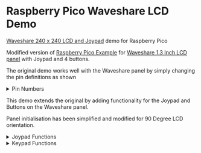 # Raspberry Pico Waveshare LCD Demo
[Waveshare 240 x 240 LCD and Joypad](Pico-LCD-1.3-1.jpg) demo for Raspberry Pico

Modified version of [Raspberry Pico Example](https://github.com/raspberrypi/pico-examples/tree/master/pio/st7789_lcd) for
[Waveshare 1.3 Inch LCD panel](https://www.waveshare.com/wiki/Pico-LCD-1.3) with Joypad and 4 buttons.

The original demo works well with the Waveshare panel by simply changing the pin definitions as shown

<details><summary>Pin Numbers</summary>
<p>
  
| Function   | Original Demo Pin | Waveshare Panel Pin | 
| -----------|:-----------------:| :------------------:|
| `DC`       |        3          |         8           |
| `CS`       |        2          |         9           |
| `CLK`      |        1          |         10          |
| `DIN`      |        0          |         11          |
| `RESET`    |        4          |         12          |
| `BL`       |        5          |         13          |

</p>
</details>

This demo extends the original by adding functionality for the Joypad and Buttons on the Waveshare panel.

Panel initialisation has been simplified and modified for 90 Degree LCD orientation.


<details><summary>Joypad Functions</summary>
<p>

| Joypad     | Function              |
| -----------|---------------------- |
| `UP`       |  Static Image - Up    |
| `DOWN`     |  Static Image - Down  |
| `LEFT`     |  Static Image - Left  |
| `RIGHT`    |  Static Image - Right |
| `CENTRE`   |  (Re)Start Animation  | 

</p>
</details>

<details><summary>Keypad Functions</summary>
<p>

| Keypad     | Function              |
| -----------|---------------------- |
| `A`        | Speed up / slow down  |
| `B`        | Slow down / speed up  |
| `X`        | Stop Animation        |
| `Y`        | Animation Direction   |

</p>
</details>





